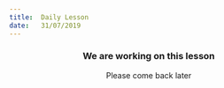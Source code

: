 ```yaml
---
title:  Daily Lesson
date:   31/07/2019
---
```


### <center>We are working on this lesson</center>
<center>Please come back later</center>